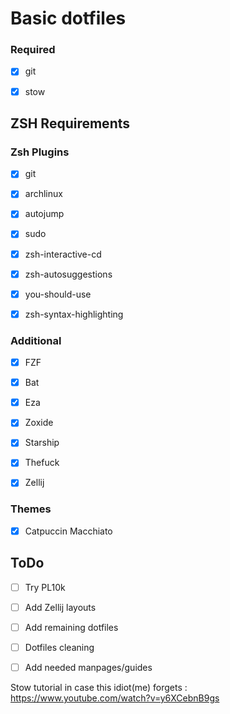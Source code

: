 # Basic dotfiles

### Required

- [x] git  
- [x] stow  


## ZSH Requirements

### Zsh Plugins
- [x] git  
- [x] archlinux  
- [x] autojump  
- [x] sudo  
- [x] zsh-interactive-cd  
- [x] zsh-autosuggestions  
- [x] you-should-use  
- [x] zsh-syntax-highlighting  


### Additional 

- [x] FZF  
- [x] Bat  
- [x] Eza  
- [x] Zoxide  
- [x] Starship  
- [x] Thefuck  
- [x] Zellij  


### Themes

- [x] Catpuccin Macchiato  



## ToDo

- [ ] Try PL10k
- [ ] Add Zellij layouts
- [ ] Add remaining dotfiles
- [ ] Dotfiles cleaning
- [ ] Add needed manpages/guides




Stow tutorial in case this idiot(me) forgets :  
https://www.youtube.com/watch?v=y6XCebnB9gs

